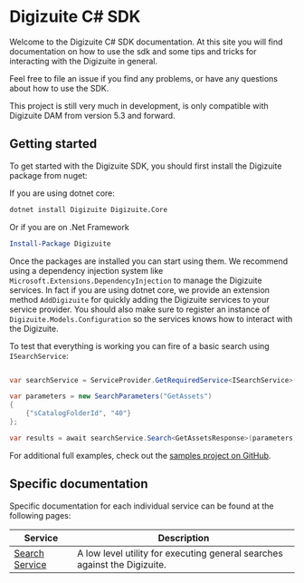 # Digizuite C# SDK
Welcome to the Digizuite C# SDK documentation. At this site you will find documentation on how to use
the sdk and some tips and tricks for interacting with the Digizuite in general. 

Feel free to file an issue if you find any problems, or have any questions about how to use the SDK. 

This project is still very much in development, is only compatible with Digizuite DAM from version 
5.3 and forward.

## Getting started
To get started with the Digizuite SDK, you should first install the Digizuite package from nuget:

If you are using dotnet core:
```bash
dotnet install Digizuite Digizuite.Core
```

Or if you are on .Net Framework
```powershell
Install-Package Digizuite
```


Once the packages are installed you can start using them. We recommend using a dependency injection
system like `Microsoft.Extensions.DependencyInjection` to manage the Digizuite services. In fact
if you are using dotnet core, we provide an extension method `AddDigizuite` for quickly adding 
the Digizuite services to your service provider. You should also make sure to register an instance
of `Digizuite.Models.Configuration` so the services knows how to interact with the Digizuite. 

To test that everything is working you can fire of a basic search using `ISearchService`:
```c#

var searchService = ServiceProvider.GetRequiredService<ISearchService>();

var parameters = new SearchParameters("GetAssets")
{
    {"sCatalogFolderId", "40"}
};

var results = await searchService.Search<GetAssetsResponse>(parameters);
```

For additional full examples, check out the 
[samples project on GitHub](https://github.com/Digizuite/Digizuite.SDK/tree/master/Digizuite.Samples). 

## Specific documentation

Specific documentation for each individual service can be found at the following pages:

Service|Description
-------|-----------
[Search Service](search-service.md)|A low level utility for executing general searches against the Digizuite.
